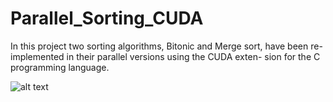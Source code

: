 # Parallel_Sorting_CUDA
In this project two sorting algorithms, Bitonic and Merge sort, have been re-implemented in their parallel versions using the CUDA exten- sion for the C programming language.

![alt text](https://github.com/Paulaner99/Parallel_Sorting_CUDA/resource/time.jpg)
